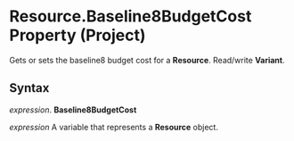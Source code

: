 
# Resource.Baseline8BudgetCost Property (Project)

Gets or sets the baseline8 budget cost for a  **Resource**. Read/write **Variant**.


## Syntax

 _expression_. **Baseline8BudgetCost**

 _expression_ A variable that represents a **Resource** object.

